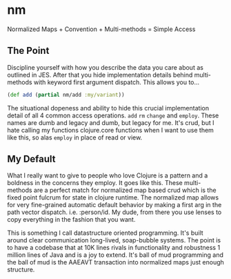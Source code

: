 # nm
Normalized Maps + Convention + Multi-methods = Simple Access
## The Point
Discipline yourself with how you describe the data you care about as outlined in JES. After that you hide implementation details behind multi-methods with keyword first argument dispatch. This allows you to...
```clojure
(def add (partial nm/add :my/variant))
```
The situational dopeness and ability to hide this crucial implementation detail of all 4 common access operations. `add` `rm` `change` and `employ`. These names are dumb and legacy and dumb, but legacy for me. It's crud, but I hate calling my functions clojure.core functions when I want to use them like this, so alas `employ` in place of read or view.   
## My Default


What I really want to give to people who love Clojure is a pattern and a boldness in the concerns they employ. It goes like this. These multi-methods are a perfect match for normalized map based crud which is the fixed point fulcrum for state in clojure runtime. The normalized map allows for very fine-grained automatic default behavior by making a first arg in the path vector dispatch. i.e. :person/id. My dude, from there you use lenses to copy everything in the fashion that you want. 

This is something I call datastructure oriented programming. It's built around clear communication long-lived, soap-bubble systems. The point is to have a codebase that at 10K lines rivals in functionality and robustness 1 million lines of Java and is a joy to extend. It's ball of mud programming and the ball of mud is the AAEAVT transaction into normalized maps just enough structure. 
